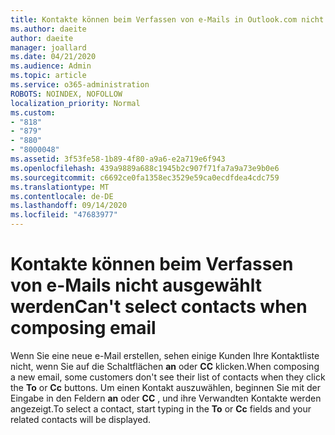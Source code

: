 ```yaml
---
title: Kontakte können beim Verfassen von e-Mails in Outlook.com nicht ausgewählt werden
ms.author: daeite
author: daeite
manager: joallard
ms.date: 04/21/2020
ms.audience: Admin
ms.topic: article
ms.service: o365-administration
ROBOTS: NOINDEX, NOFOLLOW
localization_priority: Normal
ms.custom:
- "818"
- "879"
- "880"
- "8000048"
ms.assetid: 3f53fe58-1b89-4f80-a9a6-e2a719e6f943
ms.openlocfilehash: 439a9889a688c1945b2c907f71fa7a9a73e9b0e6
ms.sourcegitcommit: c6692ce0fa1358ec3529e59ca0ecdfdea4cdc759
ms.translationtype: MT
ms.contentlocale: de-DE
ms.lasthandoff: 09/14/2020
ms.locfileid: "47683977"
---
```

# <a name="cant-select-contacts-when-composing-email"></a><span data-ttu-id="4d508-102">Kontakte können beim Verfassen von e-Mails nicht ausgewählt werden</span><span class="sxs-lookup"><span data-stu-id="4d508-102">Can't select contacts when composing email</span></span>

<span data-ttu-id="4d508-103">Wenn Sie eine neue e-Mail erstellen, sehen einige Kunden Ihre Kontaktliste nicht, wenn Sie auf die Schaltflächen **an** oder **CC** klicken.</span><span class="sxs-lookup"><span data-stu-id="4d508-103">When composing a new email, some customers don't see their list of contacts when they click the **To** or **Cc** buttons.</span></span> <span data-ttu-id="4d508-104">Um einen Kontakt auszuwählen, beginnen Sie mit der Eingabe in den Feldern **an** oder **CC** , und ihre Verwandten Kontakte werden angezeigt.</span><span class="sxs-lookup"><span data-stu-id="4d508-104">To select a contact, start typing in the **To** or **Cc** fields and your related contacts will be displayed.</span></span>
